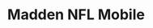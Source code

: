 ---
title: "Madden NFL Mobile"
developer: EA Sports
image: MaddenNFLMobile.jpg
link: https://www.easports.com/madden-nfl
ios: https://itunes.apple.com/us/app/madden-nfl-mobile/id855627886
android: https://play.google.com/store/apps/details?id=com.ea.game.maddenmobile15_row
featured: true
---